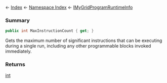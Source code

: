 ← [Index](Api-Index) ← [Namespace Index](Namespace-Index) ← [IMyGridProgramRuntimeInfo](Sandbox.ModAPI.Ingame.IMyGridProgramRuntimeInfo)

### Summary

```csharp
public int MaxInstructionCount { get; }
```

Gets the maximum number of significant instructions that can be executing during a single run, including any other programmable blocks invoked immediately.

### Returns

[int](https://docs.microsoft.com/en-us/dotnet/api/system.int32?view=netframework-4.6)

